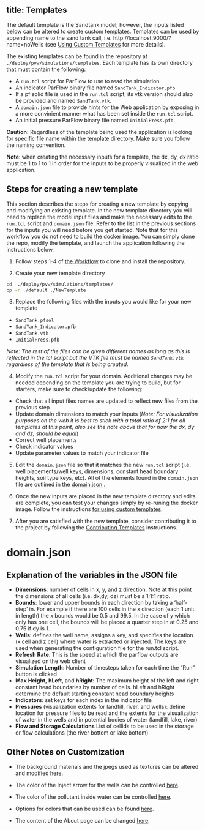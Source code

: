 title: Templates
---

The default template is the Sandtank model; however, the inputs listed below can be altered to create custom templates. Templates can be used by appending name to the sand tank call, i.e. http://localhost:9000/?name=noWells (see [Using Custom Templates](run_application.html#Using-Custom-Templates) for more details).

The existing templates can be found in the repository at `./deploy/pvw/simulations/templates`. Each template has its own directory that must contain the following:
- A `run.tcl` script for ParFlow to use to read the simulation
- An indicator ParFlow binary file named `SandTank_Indicator.pfb`
- If a pf solid file is used in the `run.tcl` script, its vtk version should also be provided and named `SandTank.vtk`.
- A `domain.json` file to provide hints for the Web application by exposing in a more convinient manner what has been set inside the `run.tcl` script.
- An initial pressure ParFlow binary file named `InitialPress.pfb`

**Caution:** Regardless of the template being used the application is looking for specific file name within the template directory. Make sure you follow the naming convention.

**Note**: when creating the necessary inputs for a template, the dx, dy, dx ratio must be 1 to 1 to 1 in order for the inputs to be properly visualized in the web application.

## Steps for creating a new template
This section describes the steps for creating a new template by copying and modifying an existing template. In the new template directory you will need to replace the model input files and make the necessary edits to the `run.tcl` script and `domain.json` file. Refer to the list in the previous sections for the inputs you will need before you get started. Note that for this workflow you do not need to build the docker image. You can simply clone the repo, modify the template, and launch the application following the instructions below.

1. Follow steps 1-4 of [the Workflow](contributing.html#Workflow) to clone and install the repository.

2. Create your new template directory
  ```sh
  cd  ./deploy/pvw/simulations/templates/
  cp -r ./default ./NewTemplate
  ```

3. Replace the following files with the inputs you would like for your new template
  - `SandTank.pfsol`
  - `SandTank_Indicator.pfb`
  - `SandTank.vtk`
  - `InitialPress.pfb`

 *Note: The rest of the files can be given different names as long as this is reflected in the *tcl* script but the VTK file must be named `SandTank.vtk` regardless of the template that is being created.*

4. Modify the `run.tcl` script for your domain. Additional changes may be needed depending on the template you are trying to build, but for starters, make sure to check/update the following:
 - Check that all input files names are updated to reflect new files from the previous step
 - Update domain dimensions to match your inputs (*Note: For visualization purposes on the web it is best to stick with a total ratio of 2:1 for all templates at this point, also see the note above that for now the dx, dy and dz, should be equal*)
 - Correct well placements
 - Check indicator values
 - Update parameter values to match your indicator file

5. Edit the `domain.json` file so that it matches the new `run.tcl` script (i.e. well placements/well keys, dimensions, constant head boundary heights, soil type keys, etc). All of the elements found in the `domain.json` file are outlined in the [ domain.json ](#domain-json).

6. Once the new inputs are placed in the new template directory and edits are complete, you can test your changes simply by re-runing the docker image. Follow the instructions [for using custom templates](run_application.html#Using-Custom-Templates).

7. After you are satisfied with the new template, consider contributing it to the project by following the [Contributing Templates](contributing.html#Contributing-Templates) instructions.


# domain.json

## Explanation of the variables in the JSON file

- **Dimensions**: number of cells in x, y, and z direction. Note at this point the dimensions of all cells (i.e. dx,dy, dz) must be a 1:1:1 ratio.
- **Bounds**: lower and upper bounds in each direction by taking a ‘half-step’ in. For example if there are 100 cells in the x direction (each 1 unit in length) the x bounds would be 0.5 and 99.5. In the case of y which only has one cell, the bounds will be placed a quarter step in at 0.25 and 0.75 if dy is 1.
- **Wells**: defines the well name, assigns a key, and specifies the location (x cell and z cell) where water is extracted or injected. The keys are used when generating the configuration file for the run.tcl script.
- **Refresh Rate**: This is the speed at which the parflow outputs are visualized on the web client
- **Simulation Length**: Number of timesteps taken for each time the “Run” button is clicked
- **Max Height**, **hLeft**, and **hRight**: The maximum height of the left and right constant head boundaries by number of cells. hLeft and hRight determine the default starting constant head boundary heights
- **Indicators**: set keys for each index in the indicator file
- **Pressures** (visualization extents for landfill, river, and wells): define location for pressure files to be read and the extents for the visualization of water in the wells and in potential bodies of water (landfill, lake, river)
- **Flow and Storage Calculations** List of cellids to be used in the storage or flow calculations (the river bottom or lake bottom)

## Other Notes on Customization
 - The background materials and the jpegs used as textures can be altered and modified [here](https://github.com/hydroframe/SandTank/tree/master/client/src/assets).

- The color of the Inject arrow for the wells can be controlled [here](https://github.com/hydroframe/SandTank/blob/master/client/src/components/core/Visualization/template.html#L73).

- The color of the pollutant inside water can be controlled [here](https://github.com/hydroframe/SandTank/blob/master/client/src/components/core/Visualization/template.html#L49).

- Options for colors that can be used can be found [here](https://v15.vuetifyjs.com/en/framework/colors).

- The content of the About page can be changed [here](https://github.com/hydroframe/SandTank/blob/master/client/src/components/core/About/template.html).
